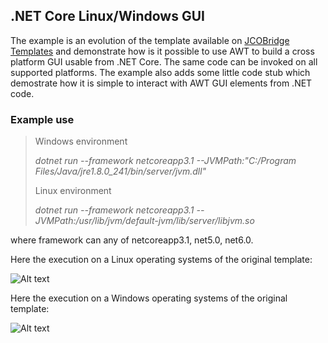 ## .NET Core Linux/Windows GUI

The example is an evolution of the template available on [JCOBridge Templates](https://www.nuget.org/packages/JCOBridge.Examples.Templates/) and demonstrate how is it possible to use AWT to build a cross platform GUI usable from .NET Core.
The same code can be invoked on all supported platforms.
The example also adds some little code stub which demostrate how it is simple to interact with AWT GUI elements from .NET code.

### Example use

> Windows environment
> 
> *dotnet run --framework netcoreapp3.1 --JVMPath:"C:/Program Files/Java/jre1.8.0_241/bin/server/jvm.dll"*
>
> Linux environment
>
> *dotnet run --framework netcoreapp3.1 --JVMPath:/usr/lib/jvm/default-jvm/lib/server/libjvm.so*
>

where framework can any of netcoreapp3.1, net5.0, net6.0.

Here the execution on a Linux operating systems of the original template:

![Alt text](images/execution.gif?raw=true "Linux Execution")

Here the execution on a Windows operating systems of the original template:

![Alt text](images/AWTAppExample.png?raw=true "Windows Execution 1")


